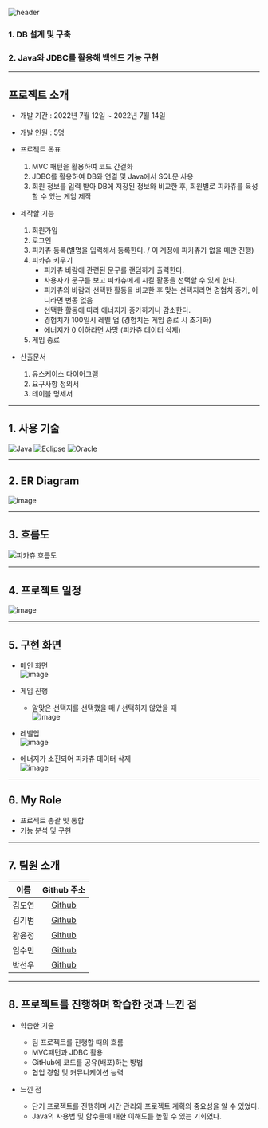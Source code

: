 ![header](https://capsule-render.vercel.app/api?type=transparent&height=100&text=My%20Role_Java,%20DB&fontColor=0055ff&fontSize=50)
### 1. DB 설계 및 구축
### 2. Java와 JDBC를 활용해 백엔드 기능 구현  

---

## 프로젝트 소개

- 개발 기간 : 2022년 7월 12일 ~ 2022년 7월 14일
- 개발 인원 : 5명

- 프로젝트 목표
  1) MVC 패턴을 활용하여 코드 간결화
  2) JDBC를 활용하여 DB와 연결 및 Java에서 SQL문 사용
  3) 회원 정보를 입력 받아 DB에 저장된 정보와 비교한 후, 회원별로 피카츄를 육성할 수 있는 게임 제작
- 제작할 기능
  1) 회원가입
  2) 로그인
  3) 피카츄 등록(별명을 입력해서 등록한다. / 이 계정에 피카츄가 없을 때만 진행)
  4) 피카츄 키우기
     - 피카츄 바람에 관련된 문구를 랜덤하게 출력한다.
     - 사용자가 문구를 보고 피카츄에게 시킬 활동을 선택할 수 있게 한다.
     - 피카츄의 바람과 선택한 활동을 비교한 후 맞는 선택지라면 경험치 증가, 아니라면 변동 없음
     - 선택한 활동에 따라 에너지가 증가하거나 감소한다.
     - 경험치가 100일시 레벨 업 (경험치는 게임 종료 시 초기화)
     - 에너지가 0 이하라면 사망 (피카츄 데이터 삭제)
  6) 게임 종료

- 산출문서
  1) 유스케이스 다이어그램
  2) 요구사항 정의서
  3) 테이블 명세서

---

## 1. 사용 기술
![Java](https://img.shields.io/badge/JAVA-007396?style=for-the-badge&logo=java&logoColor=white)
![Eclipse](https://img.shields.io/badge/Eclipse-FE7A16.svg?style=for-the-badge&logo=Eclipse&logoColor=white)
![Oracle](https://img.shields.io/badge/oracle-F80000?style=for-the-badge&logo=oracle&logoColor=white)

---

## 2. ER Diagram
![image](https://user-images.githubusercontent.com/89984853/198168171-b97a8eba-d5d9-425f-9793-fe0d947ded3a.png)

---

## 3. 흐름도
![피카츄 흐름도](https://user-images.githubusercontent.com/89984853/198162917-6048c184-87c4-4f73-a043-7d42bed83044.png)

---

## 4. 프로젝트 일정   
![image](https://user-images.githubusercontent.com/89984853/198159660-eb619671-2ebc-46ac-8793-08e976351eb4.png)

---

## 5. 구현 화면
- 메인 화면   
![image](https://user-images.githubusercontent.com/89984853/198171786-f0b34394-9a53-4f71-b46e-511a54afd276.png)

- 게임 진행
  - 알맞은 선택지를 선택했을 때 / 선택하지 않았을 때      
![image](https://user-images.githubusercontent.com/89984853/198171832-a33e075a-3ed9-4605-b6df-e2626adf969c.png)

- 레벨업    
![image](https://user-images.githubusercontent.com/89984853/198172054-8dc050d7-de01-4ad1-b746-c1fbd7a2952f.png)

- 에너지가 소진되어 피카츄 데이터 삭제    
![image](https://user-images.githubusercontent.com/89984853/198172174-96172ad8-2e8e-40af-bca3-0eed87a22a24.png)

---

## 6. My Role
- 프로젝트 총괄 및 통합
- 기능 분석 및 구현

---
## 7. 팀원 소개

|  이름  |                Github 주소                 |
| :----: | :---------------------------------------: |
| 김도연 |  [Github](https://github.com/kdn00)     |
| 김기범 |  [Github](https://github.com/colaage23)   |
| 황윤정 |  [Github](https://github.com/jjenniyun)  |
| 임수민 |  [Github](https://github.com/wjdrmstnals)  |
| 박선우 |  [Github](https://github.com/Jjomyi) |

---
## 8. 프로젝트를 진행하며 학습한 것과 느낀 점

- 학습한 기술
  - 팀 프로젝트를 진행할 때의 흐름
  - MVC패턴과 JDBC 활용
  - GitHub에 코드를 공유(배포)하는 방법
  - 협업 경험 및 커뮤니케이션 능력

- 느낀 점
  - 단기 프로젝트를 진행하며 시간 관리와 프로젝트 계획의 중요성을 알 수 있었다.
  - Java의 사용법 및 함수들에 대한 이해도를 높힐 수 있는 기회였다.
